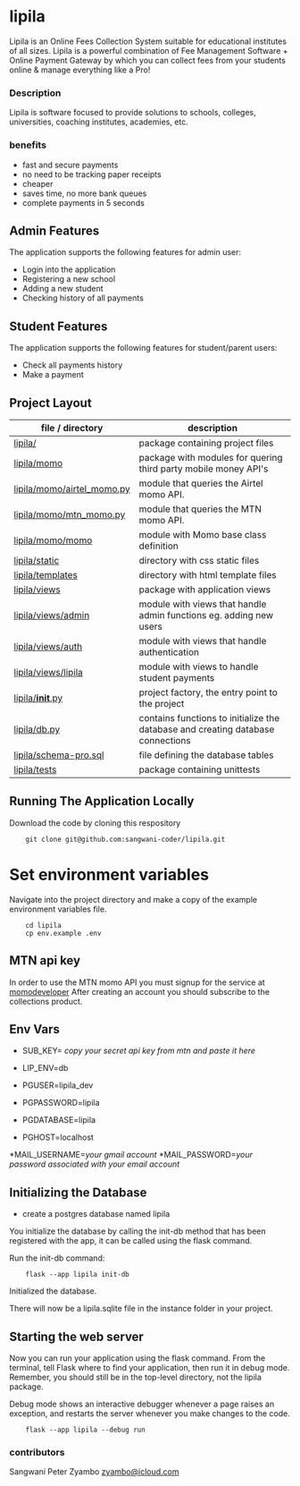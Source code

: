 # lipila
Lipila is an Online Fees Collection System suitable for educational institutes of all sizes. Lipila is a powerful combination of Fee Management Software + Online Payment Gateway by which you can collect fees from your students online & manage everything like a Pro!

### Description 
Lipila is software focused to provide solutions to schools, colleges, universities, coaching institutes, academies, etc.

### benefits
- fast and secure payments
- no need to be tracking paper receipts
- cheaper
- saves time, no more bank queues
- complete payments in 5 seconds

## Admin Features
The application supports the following features for admin user:
- Login into the application
- Registering a new school
- Adding a new student
- Checking history of all payments

## Student Features
The application supports the following features for student/parent users:
- Check all payments history
- Make a payment

## Project Layout
|file / directory | description |
|-------------------------|----------------|
|[lipila/](./lipila)|package containing project files|
|[lipila/momo](./lipila/momo)|package with modules for quering third party mobile money API's|
|[lipila/momo/airtel_momo.py](./lipila/momo/airtel_momo.py)|module that queries the Airtel momo API.|
|[lipila/momo/mtn_momo.py](./lipila/momo/mtn_momo.py)|module that queries the MTN momo API.|
|[lipila/momo/momo](./lipila/momo/momo)|module with Momo base class definition|
|[lipila/static](./lipila/static)|directory with css static files|
|[lipila/templates](./lipila/templates)|directory with html template files|
|[lipila/views](./lipila/views)|package with application views|
|[lipila/views/admin](./lipila/views/admin)|module with views that handle admin functions eg. adding new users|
|[lipila/views/auth](./lipila/views/auth)|module with views that handle authentication|
|[lipila/views/lipila](./lipila/views/lipila)|module with views to handle student payments|
|[lipila/__init__.py](./lipila/__init__.py)| project factory, the entry point to the project|
|[lipila/db.py](./lipila/db.py)| contains functions to initialize the database and creating database connections|
|[lipila/schema-pro.sql](./lipila/schema-pro.sql)| file defining the database tables|
|[lipila/tests](./lipila/tests)| package containing unittests|

## Running The Application Locally
Download the code by cloning this respository

        git clone git@github.com:sangwani-coder/lipila.git

# Set environment variables

Navigate into the project directory and make a copy of the example environment variables file.

        cd lipila
        cp env.example .env

## MTN api key
In order to use the MTN momo API you must signup for the service at [momodeveloper](https://momodeveloper.mtn.com)
After creating an account you should subscribe to the collections product.

## Env Vars
* SUB_KEY= _copy your secret api key from mtn and paste it here_
* LIP_ENV=db

* PGUSER=lipila_dev
* PGPASSWORD=lipila
* PGDATABASE=lipila
* PGHOST=localhost

*MAIL_USERNAME=_your gmail account_
*MAIL_PASSWORD=_your password associated with your email account_

## Initializing the Database
* create a postgres database named lipila

You initialize the database by calling the init-db method that has been registered with the app, it can be called using the flask command.

Run the init-db command:

        flask --app lipila init-db
Initialized the database.

There will now be a lipila.sqlite file in the instance folder in your project.

## Starting the web server
Now you can run your application using the flask command. From the terminal, tell Flask where to find your application, then run it in debug mode. Remember, you should still be in the top-level directory, not the lipila package.

Debug mode shows an interactive debugger whenever a page raises an exception, and restarts the server whenever you make changes to the code.

        flask --app lipila --debug run

### contributors
Sangwani Peter Zyambo zyambo@icloud.com
